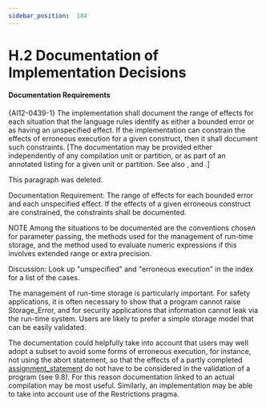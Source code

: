 ```yaml
---
sidebar_position:  184
---
```


# H.2  Documentation of Implementation Decisions


#### Documentation Requirements

{AI12-0439-1} The implementation shall document the range of effects for each situation that the language rules identify as either a bounded error or as having an unspecified effect. If the implementation can constrain the effects of erroneous execution for a given construct, then it shall document such constraints. [The documentation may be provided either independently of any compilation unit or partition, or as part of an annotated listing for a given unit or partition. See also , and .] 

This paragraph was deleted.

Documentation Requirement: The range of effects for each bounded error and each unspecified effect. If the effects of a given erroneous construct are constrained, the constraints shall be documented.

NOTE   Among the situations to be documented are the conventions chosen for parameter passing, the methods used for the management of run-time storage, and the method used to evaluate numeric expressions if this involves extended range or extra precision.

Discussion: Look up "unspecified" and "erroneous execution" in the index for a list of the cases.

The management of run-time storage is particularly important. For safety applications, it is often necessary to show that a program cannot raise Storage_Error, and for security applications that information cannot leak via the run-time system. Users are likely to prefer a simple storage model that can be easily validated.

The documentation could helpfully take into account that users may well adopt a subset to avoid some forms of erroneous execution, for instance, not using the abort statement, so that the effects of a partly completed [assignment_statement](./AA-5.2#S0173) do not have to be considered in the validation of a program (see 9.8). For this reason documentation linked to an actual compilation may be most useful. Similarly, an implementation may be able to take into account use of the Restrictions pragma. 

